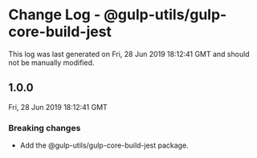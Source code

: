 # Change Log - @gulp-utils/gulp-core-build-jest

This log was last generated on Fri, 28 Jun 2019 18:12:41 GMT and should not be manually modified.

## 1.0.0
Fri, 28 Jun 2019 18:12:41 GMT

### Breaking changes

- Add the @gulp-utils/gulp-core-build-jest package.

